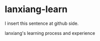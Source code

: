 # lanxiang-learn

I insert this sentence at github side.

lanxiang's learning process and experience
